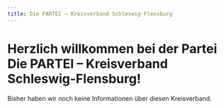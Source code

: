 ```yaml
---
title: Die PARTEI – Kreisverband Schleswig-Flensburg
---
```


# Herzlich willkommen bei der Partei Die PARTEI &ndash; Kreisverband Schleswig-Flensburg!

Bisher haben wir noch keine Informationen über diesen Kreisverband.
